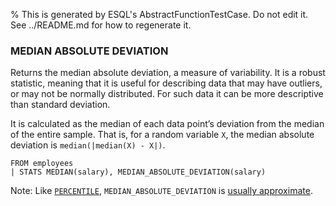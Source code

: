 % This is generated by ESQL's AbstractFunctionTestCase. Do not edit it. See ../README.md for how to regenerate it.

### MEDIAN ABSOLUTE DEVIATION
Returns the median absolute deviation, a measure of variability. It is a robust statistic, meaning that it is useful for describing data that may have outliers, or may not be normally distributed. For such data it can be more descriptive than standard deviation.

It is calculated as the median of each data point’s deviation from the median of the entire sample. That is, for a random variable `X`, the median absolute deviation is `median(|median(X) - X|)`.

```esql
FROM employees
| STATS MEDIAN(salary), MEDIAN_ABSOLUTE_DEVIATION(salary)
```
Note: Like [`PERCENTILE`](https://www.elastic.co/docs/reference/query-languages/esql/functions-operators/aggregation-functions#esql-percentile), `MEDIAN_ABSOLUTE_DEVIATION` is [usually approximate](https://www.elastic.co/docs/reference/query-languages/esql/functions-operators/aggregation-functions#esql-percentile-approximate).
